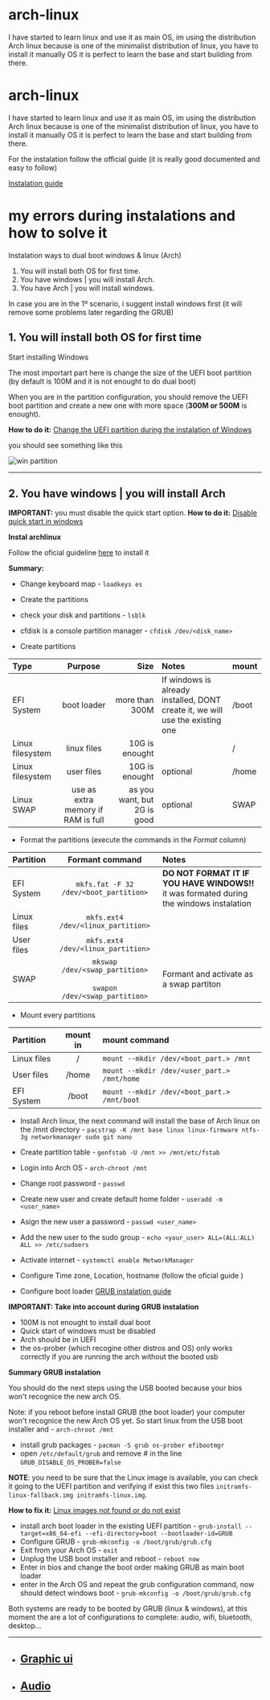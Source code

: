 # arch-linux

I have started to learn linux and use it as main OS, im using the distribution Arch linux because is one of the minimalist distribution of linux, you have to install it manually OS it is perfect to learn the base and start building from there.

# arch-linux

I have started to learn linux and use it as main OS, im using the distribution Arch linux because is one of the minimalist distribution of linux, you have to install it manually OS it is perfect to learn the base and start building from there.

For the instalation follow the official guide (it is really good documented and easy to follow)

[Instalation guide](https://wiki.archlinux.org/title/installation_guide)

# my errors during instalations and how to solve it

Instalation ways to dual boot windows & linux (Arch)

1. You will install both OS for first time.
2. You have windows | you will install Arch.
3. You have Arch | you will install windows.

In case you are in the 1º scenario, i suggent install windows first (it will remove some problems later regarding the GRUB)

## 1. You will install both OS for first time
Start installing Windows 

The most importart part here is change the size of the UEFI boot partition (by default is 100M and it is not enought to do dual boot)

When you are in the partition configuration, you should remove the UEFI boot partition and create a new one with more space (**300M or 500M** is enought).

**How to do it:**
[Change the UEFI partition during the instalation of Windows](./Fixed.md##change-the-uefi-partition-during-the-instalation-of-windows)

you should see something like this

![win partition](./images/win_partitions.png)

---
## 2. You have windows | you will install Arch

**IMPORTANT:** you must disable the quick start option.
**How to do it:**
[Disable quick start in windows](./Fixed.md#disable-quick-start-in-windows)

**Instal archlinux**

Follow the oficial guideline [here](https://wiki.archlinux.org/title/installation_guide) to install it

**Summary:**

* Change keyboard map - `loadkeys es`

* Create the partitions
* check your disk and partitions - `lsblk`
* cfdisk is a console partition manager - `cfdisk /dev/<disk_name>`
* Create partitions

| Type              |      Purpose      |           Size | Notes      |  mount |
|:------------------|:-----------------:|---------------:|:-----------|:-------|
| EFI System        |    boot loader    | more than 300M | If windows is already installed, DONT create it, we will use the existing one | /boot |
| Linux filesystem  |    linux files    | 10G is enought |            | /      |
| Linux filesystem  |    user files     | 10G is enought | optional   | /home  |
| Linux SWAP        |  use as extra memory if RAM is full  | as you want, but 2G is good | optional   | SWAP  |

* Format the partitions (execute the commands in the *Format* column)

| Partition      |  Formant command  | Notes      |
|:---------------|:-----------------:|:-----------|
| EFI System     | `mkfs.fat -F 32 /dev/<boot_partition>`  | **DO NOT FORMAT IT IF YOU HAVE WINDOWS!!** it was formated during the windows instalation |
| Linux files    | `mkfs.ext4 /dev/<linux_partition>` |             |
| User files     | `mkfs.ext4 /dev/<linux_partition>` |             |
| SWAP           | `mkswap /dev/<swap_partition>` <br></br> `swapon /dev/<swap_partition>`  | Formant and activate as a swap partiton  |

* Mount every partitions

| Partition      |  mount in  | mount command                               |
|:---------------|:----------:|:--------------------------------------------|
| Linux files    |   /        | `mount --mkdir /dev/<boot_part.> /mnt`      |
| User files     |   /home    | `mount --mkdir /dev/<user_part.> /mnt/home` |
| EFI System     |   /boot    | `mount --mkdir /dev/<boot_part.> /mnt/boot`     |

* Install Arch linux, the next command will install the base of Arch linux on the /mnt directory - `pacstrap -K /mnt base linux linux-firmware ntfs-3g networkmanager sudo git nano`

* Create partition table - `genfstab -U /mnt >> /mnt/etc/fstab`

* Login into Arch OS - `arch-chroot /mnt`

* Change root password - `passwd`

* Create new user and create default home folder - `useradd -m <user_name>`

* Asign the new user a password - `passwd <user_name>`

* Add the new user to the sudo group - `echo <your_user> ALL=(ALL:ALL) ALL >> /etc/sudoers`

* Activate internet - `systemctl enable MetworkManager`

* Configure Time zone, Location, hostname (follow the oficial guide )

* Configure boot loader [GRUB instalation guide](https://wiki.archlinux.org/title/GRUB)


**IMPORTANT: Take into account during GRUB instalation**
* 100M is not enought to install dual boot
* Quick start of windows must be disabled
* Arch should be in UEFI
* the os-prober (which recogine other distros and OS) only works correctly if you are running the arch without the booted usb

**Summary GRUB instalation**

You should do the next steps using the USB booted because your bios won't recognice the new arch OS.

Note: if you reboot before install GRUB (the boot loader) your computer won't recognice the new Arch OS yet. So start linux from the USB boot installer and - `arch-chroot /mnt`

* install grub packages - `pacman -S grub os-prober efibootmgr`
* open `/etc/default/grub` and remove # in the line `GRUB_DISABLE_OS_PROBER=false`

**NOTE**: you need to be sure that the Linux image is available, you can check it going to the UEFI partition and verifying if exist this two files `initramfs-linux-fallback.img initramfs-linux.img`.

**How to fix it:**
[Linux images not found or do not exist](./Instalation-fixes.md#linux-images-not-found-or-do-not-exist)

* install arch boot loader in the existing UEFI partition - `grub-install --target=x86_64-efi --efi-directory=boot --bootloader-id=GRUB`
* Configure GRUB - `grub-mkconfig -o /boot/grub/grub.cfg`
* Exit from your Arch OS - `exit`
* Unplug the USB boot installer and reboot - `reboot now`
* Enter in bios and change the boot order making GRUB as main boot loader
* enter in the Arch OS and repeat the grub configuration command, now should detect windows boot - `grub-mkconfig -o /boot/grub/grub.cfg`

Both systems are ready to be booted by GRUB (linux & windows), at this moment the are a lot of configurations to complete: audio, wifi, bluetooth, desktop...

--- 
* ## [Graphic ui](./documentation/GUI.md)
* ## [Audio](./documentation/Audio.md)